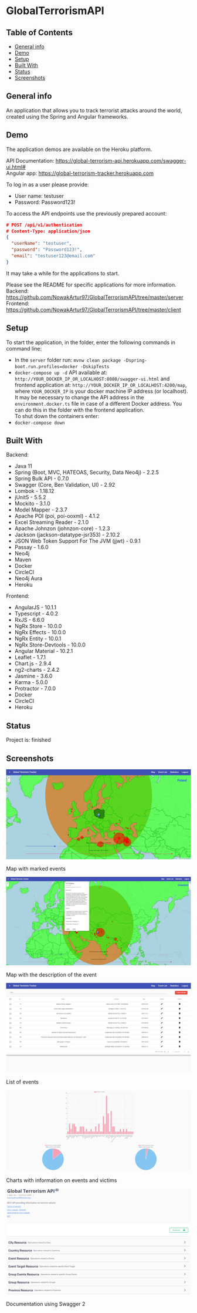 # GlobalTerrorismAPI

## Table of Contents

- [General info](#general-info)
- [Demo](#demo)
- [Setup](#setup)
- [Built With](#built-with)
- [Status](#status)
- [Screenshots](#screenshots)

## General info

An application that allows you to track terrorist attacks around the world, created using the Spring and Angular frameworks.

## Demo

The application demos are available on the Heroku platform.

API Documentation: https://global-terrorism-api.herokuapp.com/swagger-ui.html#<br/>
Angular app: https://global-terrorism-tracker.herokuapp.com<br/>

To log in as a user please provide:

- User name: testuser
- Password: Password123!

To access the API endpoints use the previously prepared account:

```json
# POST /api/v1/authentication
# Content-Type: application/json
{
  "userName": "testuser",
  "password": "Password123!",
  "email": "testuser123@email.com"
}
```

It may take a while for the applications to start.

Please see the README for specific applications for more information.<br/>
Backend:<br/>
https://github.com/NowakArtur97/GlobalTerrorismAPI/tree/master/server<br/>
Frontend:<br/>
https://github.com/NowakArtur97/GlobalTerrorismAPI/tree/master/client

## Setup

To start the application, in the folder, enter the following commands in command line:

- In the `server` folder run: `mvnw clean package -Dspring-boot.run.profiles=docker -DskipTests`
- `docker-compose up -d`
  API available at: `http://YOUR_DOCKER_IP_OR_LOCALHOST:8080/swagger-ui.html` and frontend application at: `http://YOUR_DOCKER_IP_OR_LOCALHOST:4200/map`,
  where `YOUR_DOCKER_IP` is your docker machine IP address (or localhost).<br/>
  It may be necessary to change the API address in the `environment.docker.ts` file in case of a different Docker address. You can do this in the folder with the frontend application.<br/>
  To shut down the containers enter:
- `docker-compose down`

## Built With

Backend:

- Java 11
- Spring (Boot, MVC, HATEOAS, Security, Data Neo4j) - 2.2.5
- Spring Bulk API - 0.7.0
- Swagger (Core, Ben Validation, UI) - 2.92
- Lombok - 1.18.12
- jUnit5 - 5.5.2
- Mockito - 3.1.0
- Model Mapper - 2.3.7
- Apache POI (poi, poi-ooxml) - 4.1.2
- Excel Streaming Reader - 2.1.0
- Apache Johnzon (johnzon-core) - 1.2.3
- Jackson (jackson-datatype-jsr353) - 2.10.2
- JSON Web Token Support For The JVM (jjwt) - 0.9.1
- Passay - 1.6.0
- Neo4j
- Maven
- Docker
- CircleCI
- Neo4j Aura
- Heroku

Frontend:

- AngularJS - 10.1.1
- Typescript - 4.0.2
- RxJS - 6.6.0
- NgRx Store - 10.0.0
- NgRx Effects - 10.0.0
- NgRx Entity - 10.0.1
- NgRx Store-Devtools - 10.0.0
- Angular Material - 10.2.1
- Leaflet - 1.7.1
- Chart.js - 2.9.4
- ng2-charts - 2.4.2
- Jasmine - 3.6.0
- Karma - 5.0.0
- Protractor - 7.0.0
- Docker
- CircleCI
- Heroku

## Status

Project is: finished

## Screenshots

![Map with marked events](./screenshots/map.jpg)

Map with marked events

![Map with the description of the event](./screenshots/map2.jpg)

Map with the description of the event

![List of events](./screenshots/eventsList.jpg)

List of events

![Charts with information on events and victims](./screenshots/diagrams.jpg)

Charts with information on events and victims

![Documentation using Swagger 2](./screenshots/documentation.png)

Documentation using Swagger 2
